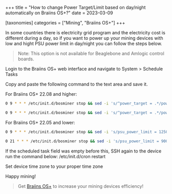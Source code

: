 +++
title = "How to change Power Target/Limit based on day/night automatically on Braiins OS+?"
date = 2023-03-09

[taxonomies] 
categories = ["Mining", "Braiins OS+"]
+++

In some countries there is electricity grid program and the electricity cost is different during a day, so if you want to power up your mining devices with low and hight PSU power limit in day/night you can follow the steps below.
  <!-- more -->

> Note: This option is not available for Beaglebone and Amlogic control boards.

Login to the Braiins OS+ web interface and navigate to System > Schedule Tasks

Copy and paste the following command to the text area and save it.

For Braiins OS+ 22.08 and higher:
```bash
0 9 * * * /etc/init.d/bosminer stop && sed -i 's/^power_target = .*/power_target = 960/' /etc/bosminer.toml && /etc/init.d/bosminer start
```

```bash
0 9 * * * /etc/init.d/bosminer stop && sed -i 's/^power_target = .*/power_target = 1280/' /etc/bosminer.toml && /etc/init.d/bosminer start
```

For Braiins OS+ 22.05 and lower:
```bash
0 9 * * * /etc/init.d/bosminer stop && sed -i 's/psu_power_limit = 1250/psu_power_limit = 960/' /etc/bosminer.toml && /etc/init.d/bosminer start
```

```bash
0 21 * * * /etc/init.d/bosminer stop && sed -i 's/psu_power_limit = 900/psu_power_limit = 1280/' /etc/bosminer.toml && /etc/init.d/bosminer start
```


If the scheduled task field was empty before this, SSH again to the device run the command below:
/etc/init.d/cron restart

Set device time zone to your proper time zone 

Happy mining!


> Get [Braiins OS+](https://braiins-os.com?utm_source=airoweb) to increase your mining devices efficiency!